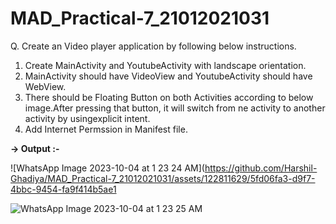 # MAD_Practical-7_21012021031

Q. Create an Video player application by following below instructions.

1. Create MainActivity and YoutubeActivity with landscape orientation.
2. MainActivity should have VideoView and YoutubeActivity should have WebView.
3. There should be Floating Button on both Activities according to below image.After pressing that button, it will
   switch from ne activity to another activity by usingexplicit intent.
4. Add Internet Permssion in Manifest file.
   
<b>-> Output :-</b>

![WhatsApp Image 2023-10-04 at 1 23 24 AM](https://github.com/Harshil-Ghadiya/MAD_Practical-7_21012021031/assets/122811629/5fd06fa3-d9f7-4bbc-9454-fa9f414b5ae1


![WhatsApp Image 2023-10-04 at 1 23 25 AM](https://github.com/Harshil-Ghadiya/MAD_Practical-7_21012021031/assets/122811629/39a8d064-b8d4-436b-a245-145f1217629c)
